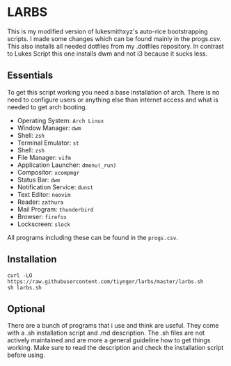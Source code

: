 # LARBS
This is my modified version of lukesmithxyz's auto-rice bootstrapping scripts.
I made some changes which can be found mainly in the progs.csv.
This also installs all needed dotfiles from my .dotfiles repository.
In contrast to Lukes Script this one installs dwm and not i3 because it sucks less.

## Essentials
To get this script working you need a base installation of arch.
There is no need to configure users or anything else than internet access and what is needed to get arch booting.

- Operating System: ```Arch Linux```
- Window Manager: ```dwm```
- Shell: ```zsh```
- Terminal Emulator: ```st```
- Shell: ```zsh```
- File Manager: ```vifm```
- Application Launcher: ```dmenu(_run)```
- Compositor: ```xcompmgr```
- Status Bar: ```dwm```
- Notification Service: ```dunst```
- Text Editor: ```neovim```
- Reader: ```zathura```
- Mail Program: ```thunderbird```
- Browser: ```firefox```
- Lockscreen: ```slock```

All programs including these can be found in the ```progs.csv```.

## Installation
```
curl -LO https://raw.githubusercontent.com/tiynger/larbs/master/larbs.sh
sh larbs.sh
```

## Optional
There are a bunch of programs that i use and think are useful.
They come with a .sh installation script and .md description.
The .sh files are not actively maintained and are more a general guideline how to get things working.
Make sure to read the description and check the installation script before using.
